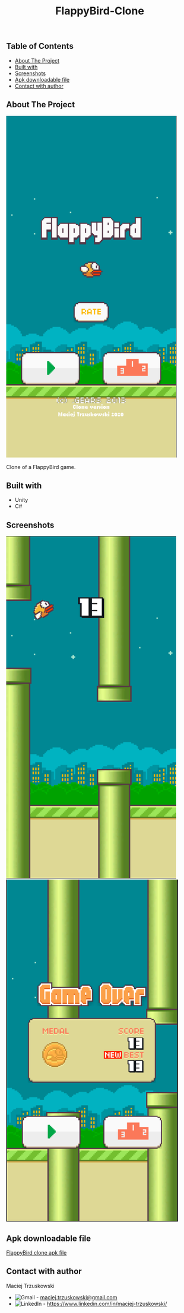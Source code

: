 <div align="center">
  <h1 align="center">FlappyBird-Clone</h1>  
  <br/>
</div>

## Table of Contents
* [About The Project](#about-the-project)
* [Built with](#built-with)
* [Screenshots](#screenshots)
* [Apk downloadable file](#apk-downloadable-file)
* [Contact with author](#contact-with-author)

## About The Project

![Main screen][main-screenshot]

Clone of a FlappyBird game.

## Built with

* Unity
* C#

## Screenshots

![second screen][second-screenshot]
![third screen][third-screenshot]

## Apk downloadable file

[FlappyBird clone apk file](https://github.com/MikeTrusky/FlappyBird-Clone/blob/main/FlappyBirdClone.apk)

## Contact with author

Maciej Trzuskowski

- ![Gmail][gmail-icon] - maciej.trzuskowski@gmail.com
- ![LinkedIn][linkedin-icon] - https://www.linkedin.com/in/maciej-trzuskowski/

[main-screenshot]: https://github.com/MikeTrusky/FlappyBird-Clone/blob/main/Description/1.png?raw=true
[second-screenshot]: https://github.com/MikeTrusky/FlappyBird-Clone/blob/main/Description/2.png?raw=true
[third-screenshot]: https://github.com/MikeTrusky/FlappyBird-Clone/blob/main/Description/3.png?raw=true
[gmail-icon]: https://img.shields.io/badge/Gmail-D14836?style=for-the-badge&logo=gmail&logoColor=white
[linkedin-icon]: https://img.shields.io/badge/LinkedIn-0077B5?style=for-the-badge&logo=linkedin&logoColor=white
